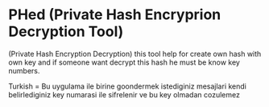 # PHed (Private Hash Encryprion Decryption Tool)
(Private Hash Encryption Decryption) this tool help for create own hash with own key and if someone want decrypt this hash he must be know key numbers.     

Turkish = Bu uygulama ile birine goondermek istediginiz mesajlari kendi belirlediginiz key numarasi ile sifrelenir ve bu key olmadan cozulemez
